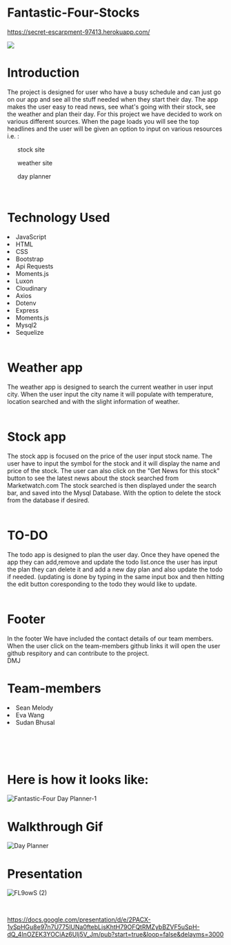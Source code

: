 # Fantastic-Four-Stocks

https://secret-escarpment-97413.herokuapp.com/

<img src="https://img.shields.io/badge/LICENSE-mit-green"/>

<h1> Introduction </h1>

The project is designed for user who have a busy schedule and can just go on our app and see all the stuff needed when they start their day. The app makes the user easy to read news, see what's going with their stock, see the weather and plan their day. For this project we have decided to work on various different sources. When the page loads you will see the top headlines and the user will be given an option to input on various resources i.e. :
<ul>stock site</ul>
<ul>weather site</ul>
<ul>day planner</ul>
<br>


<h1> Technology Used </h1>
    <li>JavaScript</li>
    <li>HTML</li>
    <li>CSS</li>
    <li>Bootstrap</li>
    <li>Api Requests</li>
    <li>Moments.js</li>
    <li>Luxon</li>
    <li>Cloudinary</li>
    <li>Axios</li>
    <li>Dotenv</li>
    <li>Express</li>
    <li>Moments.js</li>
    <li>Mysql2</li>
    <li>Sequelize</li>

<br>

<h1> Weather app </h1>   
 The weather app is designed to search the current weather in user input city. When the user input the city name it will populate with temperature, location searched and with the slight information of weather. 
 <br>
 <br>
 <h1> Stock app </h1>
  The stock app is focused on the price of the user input stock name. The user have to input the symbol for the stock and it will display the name and price of the stock. The user can also click on the "Get News for this stock" button to see the latest news about the stock searched from Marketwatch.com  The stock searched is then displayed under the search bar, and saved into the Mysql Database.  With the option to delete the stock from the database if desired.

 <br>
 <br>

 <h1> TO-DO </h1>
The todo app is designed to plan the user day. Once they have opened the app they can add,remove and update the todo list.once the user has input the plan they can delete it and add a new day plan and also update the todo if needed. (updating is done by typing in the same input box and then hitting the edit button coresponding to the todo they would like to update.

<br>
<br>
<h1>Footer</h1>
  In the footer We have included the contact details of our team members. When the user click on the team-members github links it will open the user github respitory and can contribute to the project.
<br>DMJ
<br>
<h1> Team-members </h1>
 <li>Sean Melody</li>
 <li>Eva Wang </li>
 <li>Sudan Bhusal </li>
 <br>
 <br>

 <br>
 <br>
 <h1>Here is how it looks like: </h1>

![Fantastic-Four Day Planner-1](https://user-images.githubusercontent.com/68625400/105917573-58648980-5fe7-11eb-8060-6955c239934e.png)

<h1>Walkthrough Gif</h1>

![Day Planner](https://user-images.githubusercontent.com/68625400/105947082-52899b00-601d-11eb-954e-21ab9af2acea.gif)

<h1>Presentation</h1>


![FL9owS (2)](https://user-images.githubusercontent.com/65749636/105822718-3d573280-5f71-11eb-8183-062e75cc5c97.gif)

<br>


https://docs.google.com/presentation/d/e/2PACX-1vSpHGu8e97n7U775lUNa0ftebLjsKhtH79OFQtRMZybBZVF5uSpH-dQ_4InOZEK3YOCiAz6Ulj5V_Jm/pub?start=true&loop=false&delayms=3000

